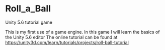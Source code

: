 # Roll_a_Ball
Unity 5.6 tutorial game

This is my first use of a game engine.
In this game I will learn the basics of the Unity 5.6 editor
The online tutorial can be found at 
https://unity3d.com/learn/tutorials/projects/roll-ball-tutorial
